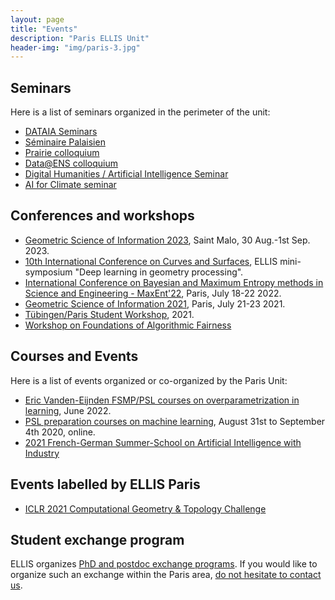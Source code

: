 ```yaml
---
layout: page
title: "Events"
description: "Paris ELLIS Unit"
header-img: "img/paris-3.jpg"
---
```


Seminars
---

Here is a list of seminars organized in the perimeter of the unit:
- [DATAIA Seminars](http://dataia.eu/en/trainings/dataia-seminars)
- [Séminaire Palaisien](https://palaisien.herokuapp.com)
- [Prairie colloquium](https://prairie-institute.fr/colloquium-prairie/)
- [Data@ENS colloquium](https://data-ens.github.io/seminar/)
- [Digital Humanities / Artificial Intelligence Seminar](https://dhai-seminar.github.io/)
- [AI for Climate seminar](https://ai4climate.lip6.fr/list-of-the-seminars/)

Conferences and workshops
---

- [Geometric Science of Information 2023](https://gsi2023.org/), Saint Malo, 30 Aug.-1st Sep. 2023.
- [10th International Conference on Curves and Surfaces](https://cs2022.sciencesconf.org/), ELLIS mini-symposium "Deep learning in geometry processing".
- [International Conference on Bayesian and Maximum Entropy methods in Science and Engineering - MaxEnt'22](https://maxent22.see.asso.fr/), Paris, July 18-22 2022.
- [Geometric Science of Information 2021](https://www.see.asso.fr/en/GSI2021), Paris, July 21-23 2021.
- [Tübingen/Paris Student Workshop](), 2021.  
- [Workshop on Foundations of Algorithmic Fairness](https://sites.google.com/view/faf-workshop)

Courses and Events
---

Here is a list of events organized or co-organized by the Paris Unit:

- [Eric Vanden-Eijnden FSMP/PSL courses on overparametrization in learning](https://csd.ens.psl.eu/?csd-courses), June 2022. 
- [PSL preparation courses on machine learning](https://data-psl.github.io/preparatory-week/), August 31st to September 4th 2020, online.
- [2021 French-German Summer-School on Artificial Intelligence with Industry](https://ingenuity.siemens.com/events/french-german-summerschool-on-artificial-intelligence-with-industry-2021/)


Events labelled by ELLIS Paris
---

- [ICLR 2021 Computational Geometry & Topology Challenge](events-2021-ICLR-challenge)

Student exchange program
---

ELLIS organizes [PhD and postdoc exchange programs](https://ellis.eu/phd-postdoc). If you would like to organize such an exchange within the Paris area, [do not hesitate to contact us](mailto:gabriel.peyre@ens.fr).
